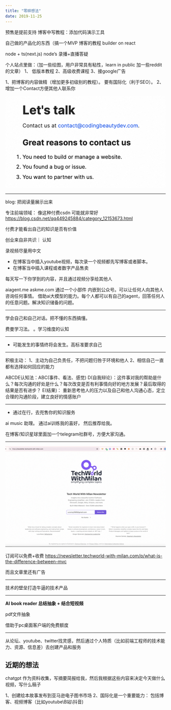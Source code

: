 ```yaml
---
title: "零碎想法"
date: 2019-11-25
---
```


预售是提前支持
博客中写教程：添加代码演示工具


自己做的产品化的东西（搞一个MVP 博客的教程 builder on react


node + ts(next.js) node’s 录播+直播答疑

个人站点里做：（加一些绘图，用户非常具有粘性，learn in public 加一些reddit的文章）
1、 低版本教程
2、高级收费课程
3、接google广告


1、把博客的内容做精（增加更多初级别的教程）。 要有国际化（利于SEO）。
2、增加一个Contact方便其他人联系你

![alt text](image-1.png)


---

blog: 把阅读量展示出来

专注前端领域： 像这种付费csdn 可能就非常好
https://blog.csdn.net/qq449245884/category_12153673.html

付费才能看出自己的知识是否有价值


创业来自非共识｜ 认知


录视频尽量用中文

- 在博客当中插入youtube视频，每次录一个视频都先写博客或者脚本。
- 在博客当中插入课程或者数字产品售卖

每天写一下你学到的内容，并且通过视频分享给其他人

aiagent.me
askme.com 通过一个小部件 内嵌到公众号。可以让任何人向其他人咨询任何事情。
借助ai大模型的能力。每个人都可以有自己的agent，回答任何人的任意问题。解决知识储备的问题。

---

学会自己和自己对话。把不懂的东西搞懂。

费曼学习法。 。学习维度的认知

---

- 可能发生的事情终将会发生。高标准要求自己


---

积极主动：
1、主动为自己负责任，不把问题归咎于环境和他人
2、相信自己一直都有选择如何回应的能力

ABCDE认知法：ABC(事件、看法、感觉)
D(自我辩论）：这件事对我的帮助是什么？每次沟通的好处是什么？每次改变是否有利事情向好的地方发展？最后取得的结果是否有进步？
E(结果)： 重新思考他人的压力以及自己和他人沟通心态，定立合理的沟通阶段，建立良好的情感账户

---

- 通过在行，去兜售你的知识服务

ai music 助理。 通过ai训练我的喜好， 然后推荐给我。

在博客/知识星球里面加一个telegram社群号，方便大家沟通。

---

![alt text](image.png)

订阅可以免费+收费
https://newsletter.techworld-with-milan.com/p/what-is-the-difference-between-mvc

而且文章里还有广告

---

技术的壁垒打造牛逼的技术产品

---
**AI book reader 总结抽象 + 结合短视频** 

pdf文件抽象 

借助于pc桌面客户端的免费额度

---

从论坛、youtube、twitter找灵感，然后通过个人特质（比如前端工程师的技术能力、资源、信息差）去创建产品和服务


## 近期的想法

chatgpt 作为资料收集，写摘要简报给我，然后我根据这些内容来决定今天做什么视频，写什么稿子

1、创建绘本故事发布到亚马逊电子图书市场 
2、国际化是一个重要能力： 包括博客、视频博客（比如youtube\B站\抖音)
